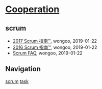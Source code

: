 # [Cooperation](http://cooperation.sisopipo.com)

## scrum
* [2017 Scrum 指南™](/agile/scrum/scrum-guide-2017), wongoo, 2019-01-22
* [2016 Scrum 指南™](/agile/scrum/scrum-guide-2016), wongoo, 2019-01-22
* [Scrum FAQ](/agile/scrum/scrum-faq), wongoo, 2019-01-22

## Navigation
[scrum](/agile/scrum/)
[task](/agile/task/)
